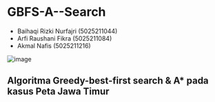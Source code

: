 # GBFS-A--Search

- Baihaqi Rizki Nurfajri (5025211044)
- Arfi Raushani Fikra (5025211084)
- Akmal Nafis (5025211216)

 ![image](https://user-images.githubusercontent.com/22763869/230754481-da693d92-f2d3-4d0a-8b18-f6f344f2343c.png)
 
## Algoritma Greedy-best-first search & A* pada kasus Peta Jawa Timur
